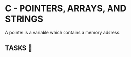 # C - POINTERS, ARRAYS, AND STRINGS

A pointer is a variable which contains a memory address.


## TASKS :page_with_curl:
